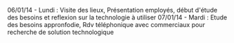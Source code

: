 06/01/14 - Lundi : Visite des lieux, Présentation employés, début d'étude des besoins et reflexion sur la technologie à utiliser
07/01/14 - Mardi : Etude des besoins appronfodie, Rdv téléphonique avec commerciaux pour recherche de solution technologique
